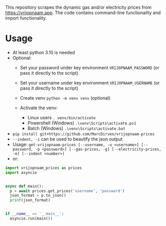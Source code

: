This repository scrapes the dynamic gas and/or electricity prices from https://vrijopnaam.app. The code contains command-line functionality and import functionality.

# Usage
- At least python 3.10 is needed
- Optional:
  - Set your password under key environment `VRIJOPNAAM_PASSWORD` (or pass it directly to the script)
  - Set your username under key environment `VRIJOPNAAM_USERNAME` (or pass it directly to the script)
  - Create venv `python -m venv venv` (optional)
  
  - Activate the venv:
    - Linux users `. venv/bin/activate`
    - Powershell (Windows) `.\venv\Scripts\activate.ps1`
    - Batch (Windows) `.\venv\Scripts\activate.bat`
- `pip install git+https://github.com/MarcDirven/vrijopnaam-prices`
- `--indent, -i` can be used to beautify the json output
- Usage: `get-vrijopnaam-prices [--username, -u <username>] [--password, -p <password>] [--gas-prices, -g] [--electricity-prices, -e] [--indent <number>]`
- or:

```python
import vrijopnaam_prices as prices
import asyncio


async def main():
  p = await prices.get_prices('username', 'password')
  json_format = p.to_json()
  print(json_format)


if __name__ == '__main__':
  asyncio.run(main())
```
